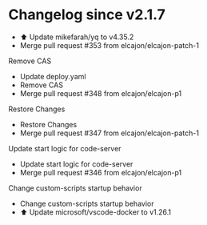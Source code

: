 # Changelog since v2.1.7
- ⬆️ Update mikefarah/yq to v4.35.2 
- Merge pull request #353 from elcajon/elcajon-patch-1

Remove CAS 
- Update deploy.yaml 
- Remove CAS 
- Merge pull request #348 from elcajon/elcajon-p1

Restore Changes 
- Restore Changes 
- Merge pull request #347 from elcajon/elcajon-patch-1

Update start logic for code-server 
- Update start logic for code-server 
- Merge pull request #346 from elcajon/elcajon-p1

Change custom-scripts startup behavior 
- Change custom-scripts startup behavior 
- ⬆️ Update microsoft/vscode-docker to v1.26.1 
